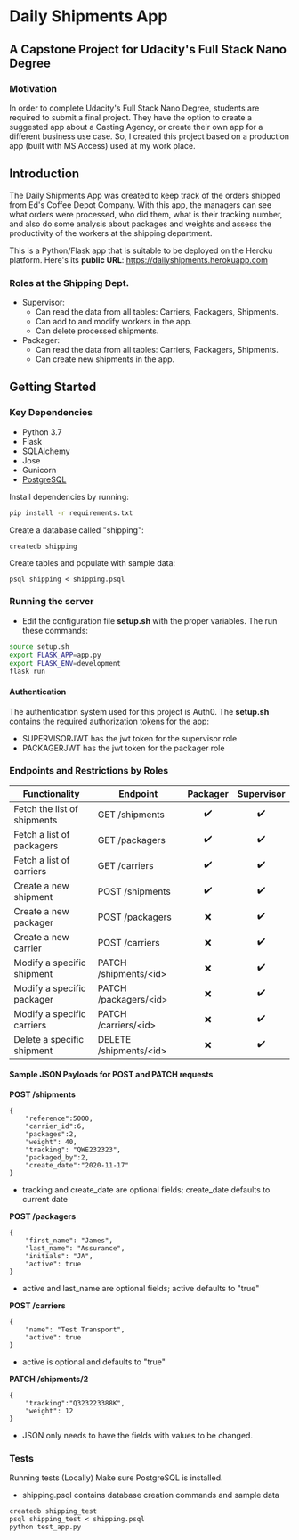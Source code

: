 # Daily Shipments App
## A Capstone Project for Udacity's Full Stack Nano Degree

### Motivation
In order to complete Udacity's Full Stack Nano Degree, students are required to submit a final project. They have the option to create a suggested app about a Casting Agency, or create their own app for a different business use case. So, I created this project based on a production app (built with MS Access) used at my work place.

## Introduction
The Daily Shipments App was created to keep track of the orders shipped from Ed's Coffee Depot Company. With this app, the managers can see what orders were processed, who did them, what is their tracking number, and also do some analysis about packages and weights and assess the productivity of the workers at the shipping department.

This is a Python/Flask app that is suitable to be deployed on the Heroku platform. Here's its **public URL**: https://dailyshipments.herokuapp.com
### Roles at the Shipping Dept.
 - Supervisor:
	 - Can read the data from all tables: Carriers, Packagers, Shipments.
	 - Can add to and modify workers in the app.
	 - Can delete processed shipments.
 - Packager:
	 - Can read the data from all tables: Carriers, Packagers, Shipments.
	 - Can create new shipments in the app.

## Getting Started
### Key Dependencies
 - Python 3.7
 - Flask
 - SQLAlchemy
 - Jose
 - Gunicorn
 - [PostgreSQL](https://www.postgresql.org/download/)


Install dependencies by running:
```bash
pip install -r requirements.txt
```
Create a database called "shipping":
```
createdb shipping
```

Create tables and populate with sample data:
```
psql shipping < shipping.psql
```

### Running the server
- Edit the configuration file **setup.sh** with the proper variables. The run these commands:
```bash
source setup.sh
export FLASK_APP=app.py
export FLASK_ENV=development
flask run
```

#### Authentication
The authentication system used for this project is Auth0. The **setup.sh** contains the required authorization tokens for the app:
 - SUPERVISORJWT has the jwt token for the supervisor role
 - PACKAGERJWT has the jwt token for the packager role

### Endpoints and Restrictions by Roles

| Functionality            | Endpoint                      | Packager         |  Supervisor        | 
| ------------------------ | ----------------------------- | :----------------: | :----------------: | 
| Fetch the list of shipments | GET /shipments                   | :heavy_check_mark: | :heavy_check_mark: | 
| Fetch a list of packagers | GET /packagers                   | :heavy_check_mark: | :heavy_check_mark: | 
| Fetch a list of carriers | GET /carriers                   | :heavy_check_mark: | :heavy_check_mark: | 
| Create a new shipment          | POST /shipments                  | :heavy_check_mark: | :heavy_check_mark: | 
| Create a new packager         | POST /packagers                   |        :x:         | :heavy_check_mark: | 
| Create a new carrier         | POST /carriers                   |        :x:         | :heavy_check_mark: | 
| Modify a specific shipment    | PATCH /shipments/&lt;id&gt; |        :x:         | :heavy_check_mark: | 
| Modify a specific packager    | PATCH /packagers/&lt;id&gt; |        :x:         | :heavy_check_mark: | 
| Modify a specific carriers    | PATCH /carriers/&lt;id&gt; |        :x:         | :heavy_check_mark: | 
| Delete a specific shipment    | DELETE /shipments/&lt;id&gt;     |        :x:         | :heavy_check_mark:| 

#### Sample JSON Payloads for POST and PATCH requests
**POST /shipments**
```
{
    "reference":5000, 
    "carrier_id":6, 
    "packages":2, 
    "weight": 40, 
    "tracking": "QWE232323", 
    "packaged_by":2, 
    "create_date":"2020-11-17"
}
```
- tracking and create_date are optional fields; create_date defaults to current date

**POST /packagers**
```
{
    "first_name": "James",
    "last_name": "Assurance",
    "initials": "JA",
    "active": true
}
```
- active and last_name are optional fields; active defaults to "true"

**POST /carriers**
```
{
    "name": "Test Transport",
    "active": true
}
```
- active is optional and defaults to "true"

**PATCH /shipments/2**
```
{
    "tracking":"Q323223388K", 
    "weight": 12
}
```
- JSON only needs to have the fields with values to be changed.



### Tests
Running tests (Locally)
Make sure PostgreSQL is installed.
- shipping.psql contains database creation commands and sample data
```
createdb shipping_test
psql shipping_test < shipping.psql
python test_app.py
```
